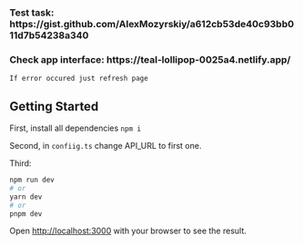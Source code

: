 <h3>Test task: https://gist.github.com/AlexMozyrskiy/a612cb53de40c93bb011d7b54238a340</h3>

<h3>Check app interface: https://teal-lollipop-0025a4.netlify.app/</h3>

```If error occured just refresh page```



## Getting Started

First, install all dependencies `npm i`

Second, in `confiig.ts` change API_URL to first one.

Third:

```bash
npm run dev
# or
yarn dev
# or
pnpm dev
```

Open [http://localhost:3000](http://localhost:3000) with your browser to see the result.
